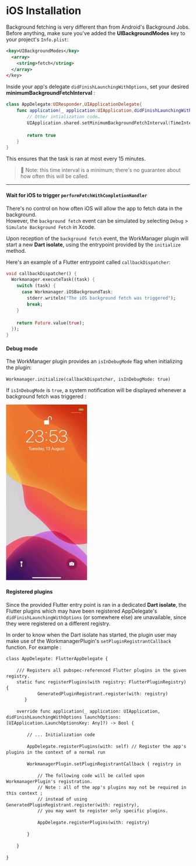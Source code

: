 # iOS Installation

Background fetching is very different than from Android's Background Jobs.  
Before anything, make sure you've added the **UIBackgroundModes** key to your project's `Info.plist`:
```xml
<key>UIBackgroundModes</key>
  <array>
    <string>fetch</string>
  </array>
</key>
```


Inside your app's delegate `didFinishLaunchingWithOptions`, set your desired **minimumBackgroundFetchInterval** :


```Swift
class AppDelegate:UIResponder,UIApplicationDelegate{
    func application(_ application:UIApplication,didFinishLaunchingWithOptions launchOptions:[UIApplicationLaunchOptionsKey:Any]?)->Bool{
        // Other intialization code…
        UIApplication.shared.setMinimumBackgroundFetchInterval(TimeInterval(60*15))

        return true
    }
}
```

This ensures that the task is ran at most every 15 minutes.

> 📝 Note: this time interval is a minimum; there's no guarantee about how often this will be called.   

---

#### Wait for iOS to trigger `performFetchWithCompletionHandler`

There's no control on how often iOS will allow the app to fetch data in the background.  
However, the `background fetch` event can be simulated by selecting
`Debug` > `Simulate Background Fetch` in Xcode.

Upon reception of the `background fetch` event, the WorkManager plugin will start a new **Dart isolate**,
using the entrypoint provided by the `initialize` method.

Here's an example of a Flutter entrypoint called `callbackDispatcher`:

```dart
void callbackDispatcher() {
  Workmanager.executeTask((task) {
    switch (task) {
      case Workmanager.iOSBackgroundTask:
        stderr.writeln("The iOS background fetch was triggered");
        break;
    }

    return Future.value(true);
  });
}
```

#### Debug mode
The WorkManager plugin provides an `isInDebugMode` flag when initializing the plugin:

`Workmanager.initialize(callbackDispatcher, isInDebugMode: true)`  

If `isInDebugMode` is `true`, a system notification will be displayed whenever a background fetch was triggered :

![example of iOS debug notification](.art/ios_debug_notifications.gif)

#### Registered plugins
Since the provided Flutter entry point is ran in a dedicated **Dart isolate**, the Flutter plugins which may
have been registered AppDelegate's `didFinishLaunchingWithOptions` (or somewhere else) are unavailable,
since they were registered on a different registry.

In order to know when the Dart isolate has started, the plugin user may make use of the
WorkmanagerPlugin's `setPluginRegistrantCallback` function. For example :

```
class AppDelegate: FlutterAppDelegate {

    /// Registers all pubspec-referenced Flutter plugins in the given registry.  
    static func registerPlugins(with registry: FlutterPluginRegistry) {
            GeneratedPluginRegistrant.register(with: registry)
       }
    
    override func application(_ application: UIApplication, didFinishLaunchingWithOptions launchOptions: [UIApplication.LaunchOptionsKey: Any]?) -> Bool {
        
        // ... Initialization code
        
        AppDelegate.registerPlugins(with: self) // Register the app's plugins in the context of a normal run
        
        WorkmanagerPlugin.setPluginRegistrantCallback { registry in
            
            // The following code will be called upon WorkmanagerPlugin's registration.
            // Note : all of the app's plugins may not be required in this context ;
            // instead of using GeneratedPluginRegistrant.register(with: registry),
            // you may want to register only specific plugins.
            
            AppDelegate.registerPlugins(with: registry)
            
        }
        
    }

}
``` 